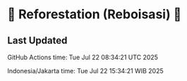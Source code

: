 
# 🌳 Reforestation (Reboisasi) 🌲

## Last Updated

GitHub Actions time: Tue Jul 22 08:34:21 UTC 2025

Indonesia/Jakarta time: Tue Jul 22 15:34:21 WIB 2025
